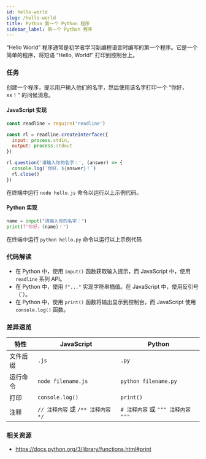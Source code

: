 ```yaml
---
id: hello-world
slug: /hello-world
title: Python 第一个 Python 程序
sidebar_label: 第一个 Python 程序
---
```


“Hello World” 程序通常是初学者学习新编程语言时编写的第一个程序。它是一个简单的程序，将短语 “Hello, World!” 打印到控制台上。

### 任务

创建一个程序，提示用户输入他们的名字，然后使用该名字打印一个 “你好，xx！” 的问候消息。

#### JavaScript 实现

```javascript title="hello.js"
const readline = require('readline')

const rl = readline.createInterface({
  input: process.stdin,
  output: process.stdout
})

rl.question('请输入你的名字：', (answer) => {
  console.log(`你好，${answer}！`)
  rl.close()
})
```

在终端中运行 `node hello.js` 命令以运行以上示例代码。

#### Python 实现

```python title="hello.py"
name = input("请输入你的名字：")
print(f"你好，{name}！")
```

在终端中运行 `python hello.py` 命令以运行以上示例代码

### 代码解读

- 在 Python 中，使用 `input()` 函数获取输入提示，而 JavaScript 中，使用 `readline` 系列 API。
- 在 Python 中，使用 `f"..."` 实现字符串插值。在 JavaScript 中，使用反引号（`）。
- 在 Python 中，使用 `print()` 函数将输出显示到控制台，而 JavaScript 使用 `console.log()` 函数。

### 差异速览

| 特性     | JavaScript                         | Python                             |
| -------- | ---------------------------------- | ---------------------------------- |
| 文件后缀 | `.js`                              | `.py`                              |
| 运行命令 | `node filename.js`                 | `python filename.py`               |
| 打印     | `console.log()`                    | `print()`                          |
| 注释     | `// 注释内容` 或 `/** 注释内容 */` | `# 注释内容` 或 `""" 注释内容 """` |

### 相关资源

- https://docs.python.org/3/library/functions.html#print
